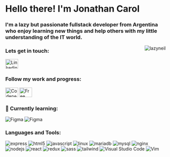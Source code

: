 <h1>Hello there! I'm Jonathan Carol </h1>
<h3>I'm a lazy but passionate fullstack developer from Argentina who enjoy learning new things and help others with my little understanding of the IT world.</h3>
<p><img align="right" src="https://github-readme-stats.vercel.app/api/top-langs?username=lazyneil&show_icons=true&locale=en&layout=compact" alt="lazyneil" /></p>

<!-- 
<p><img align="center" src="https://github-readme-stats.vercel.app/api?username=lazyneil&show_icons=true&locale=en" alt="lazyneil" /></p>
 -->

<h3 align="left">Lets get in touch:</h3>
<a href="https://linkedin.com/in/jonathan-carol" target="blank">
<img src="https://raw.githubusercontent.com/rahuldkjain/github-profile-readme-generator/master/src/images/icons/Social/linked-in-alt.svg" alt="Linkedin" height="30" width="40" /></a>

<h3 align="left">Follow my work and progress:</h3>
<p align="left">
<a href="https://codepen.io/hiraion" target="blank">
<img src="https://simpleicons.org/icons/codepen.svg" alt="Codepen" height="30" width="40" /></a>

<a href="https://www.freecodecamp.org/lazyneil" target="blank">
<img src="https://simpleicons.org/icons/freecodecamp.svg" alt="Free code camp" height="30" width="40" /></a>
</p>

<h3 align="left">📖 Currently learning:</h3>

![Figma](https://img.shields.io/badge/laravel-F55247.svg?&style=for-the-badge&logo=laravel&logoColor=white)
![Figma](https://img.shields.io/badge/figma-F24E1E.svg?&style=for-the-badge&logo=figma&logoColor=white)

<h3 align="left">Languages and Tools:</h3>

![express](https://img.shields.io/badge/express-000000.svg?&style=for-the-badge&logo=express&logoColor=white)
![html5](https://img.shields.io/badge/html5-E34F26.svg?&style=for-the-badge&logo=html5&logoColor=white)
![javascript](https://img.shields.io/badge/javascript-F7DF1E.svg?&style=for-the-badge&logo=javascript&logoColor=white)
![linux](https://img.shields.io/badge/linux-FCC624.svg?&style=for-the-badge&logo=linux&logoColor=white)
![mariadb](https://img.shields.io/badge/mariadb-003545.svg?&style=for-the-badge&logo=mariadb&logoColor=white)
![mysql](https://img.shields.io/badge/mysql-4479A1.svg?&style=for-the-badge&logo=mysql&logoColor=white)
![nginx](https://img.shields.io/badge/nginx-009639.svg?&style=for-the-badge&logo=nginx&logoColor=white)
![nodejs](https://img.shields.io/badge/nodejs-339933.svg?&style=for-the-badge&logo=node.js&logoColor=white)
![react](https://img.shields.io/badge/react-61DAFB.svg?&style=for-the-badge&logo=react&logoColor=white)
![redux](https://img.shields.io/badge/redux-764ABC.svg?&style=for-the-badge&logo=redux&logoColor=white)
![sass](https://img.shields.io/badge/sass-CC6699.svg?&style=for-the-badge&logo=sass&logoColor=white)
![tailwind](https://img.shields.io/badge/tailwind-06B6D4.svg?&style=for-the-badge&logo=tailwind&logoColor=white)
![Visual Studio Code](https://img.shields.io/badge/vs%20code-007ACC.svg?&style=for-the-badge&logo=visualstudiocode&logoColor=white)
![Vim](https://img.shields.io/badge/vim-019733.svg?&style=for-the-badge&logo=vim&logoColor=white)

